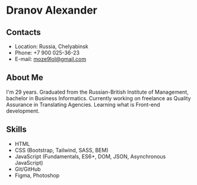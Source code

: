 # Dranov Alexander
## Contacts 
* Location: Russia, Chelyabinsk
* Phone: +7 900 025-36-23
* E-mail: moze9lol@gmail.com
## About Me
I'm 29 years. Graduated from the Russian-British Institute of Management, bachelor in Business Informatics. Currently working on freelance as Quality Assurance in Translating Agencies. Learning what is Front-end development.
## Skills 
* HTML
* CSS (Bootstrap, Tailwind, SASS, BEM)
* JavaScript (Fundamentals, ES6+, DOM, JSON, Asynchronous JavaScript)
* Git/GitHub
* Figma, Photoshop
